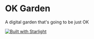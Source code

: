 # OK Garden

A digital garden that's going to be just OK

[![Built with Starlight](https://astro.badg.es/v2/built-with-starlight/tiny.svg)](https://starlight.astro.build)
